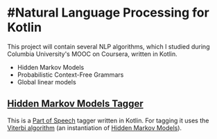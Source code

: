 #Natural Language Processing for Kotlin
===================
This project will contain several NLP algorithms, which I studied during Columbia University's MOOC on Coursera, written in Kotlin.

 - Hidden Markov Models
 - Probabilistic Context-Free Grammars
 - Global linear models

[Hidden Markov Models Tagger](https://github.com/IgorPidik/NLP-Kotlin/tree/master/src/HMM_Tagger)
----------------------------
This is a [Part of Speech](http://en.wikipedia.org/wiki/Part-of-speech_tagging) tagger written in Kotlin. For tagging it uses the [Viterbi algorithm](http://en.wikipedia.org/wiki/Viterbi_algorithm) (an instantiation of [Hidden Markov Models](http://en.wikipedia.org/wiki/Hidden_Markov_model)).

